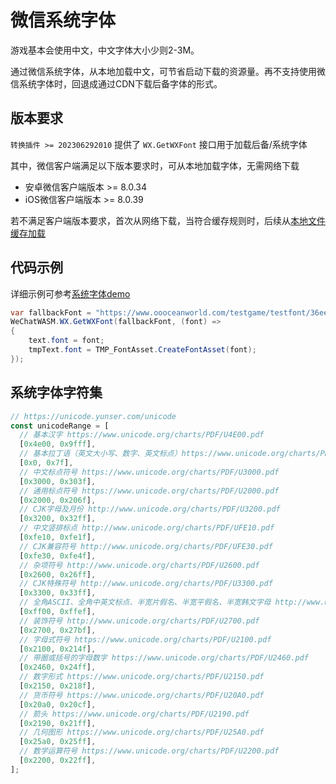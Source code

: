 # 微信系统字体
游戏基本会使用中文，中文字体大小少则2-3M。

通过微信系统字体，从本地加载中文，可节省启动下载的资源量。再不支持使用微信系统字体时，回退成通过CDN下载后备字体的形式。

## 版本要求
`转换插件 >= 202306292010` 提供了 `WX.GetWXFont` 接口用于加载后备/系统字体

其中，微信客户端满足以下版本要求时，可从本地加载字体，无需网络下载
- 安卓微信客户端版本 >= 8.0.34
- iOS微信客户端版本 >= 8.0.39

若不满足客户端版本要求，首次从网络下载，当符合缓存规则时，后续从[本地文件缓存加载](FileCache.md)

## 代码示例
详细示例可参考[系统字体demo](https://github.com/wechat-miniprogram/minigame-unity-webgl-transform/tree/main/Demo/WX_Font)

```csharp
var fallbackFont = "https://www.oooceanworld.com/testgame/testfont/36ee0558-77aa-4918-a524-1e472fcb2a12.ttf";
WeChatWASM.WX.GetWXFont(fallbackFont, (font) =>
{
    text.font = font;
    tmpText.font = TMP_FontAsset.CreateFontAsset(font);
});
```

## 系统字体字符集
```js
// https://unicode.yunser.com/unicode
const unicodeRange = [
  // 基本汉字 https://www.unicode.org/charts/PDF/U4E00.pdf
  [0x4e00, 0x9fff],
  // 基本拉丁语（英文大小写、数字、英文标点）https://www.unicode.org/charts/PDF/U0000.pdf
  [0x0, 0x7f],
  // 中文标点符号 https://www.unicode.org/charts/PDF/U3000.pdf
  [0x3000, 0x303f],
  // 通用标点符号 https://www.unicode.org/charts/PDF/U2000.pdf
  [0x2000, 0x206f],
  // CJK字母及月份 http://www.unicode.org/charts/PDF/U3200.pdf
  [0x3200, 0x32ff],
  // 中文竖排标点 http://www.unicode.org/charts/PDF/UFE10.pdf
  [0xfe10, 0xfe1f],
  // CJK兼容符号 http://www.unicode.org/charts/PDF/UFE30.pdf
  [0xfe30, 0xfe4f],
  // 杂项符号 http://www.unicode.org/charts/PDF/U2600.pdf
  [0x2600, 0x26ff],
  // CJK特殊符号 http://www.unicode.org/charts/PDF/U3300.pdf
  [0x3300, 0x33ff],
  // 全角ASCII、全角中英文标点、半宽片假名、半宽平假名、半宽韩文字母 http://www.unicode.org/charts/PDF/UFF00.pdf
  [0xff00, 0xffef],
  // 装饰符号 http://www.unicode.org/charts/PDF/U2700.pdf
  [0x2700, 0x27bf],
  // 字母式符号 https://www.unicode.org/charts/PDF/U2100.pdf
  [0x2100, 0x214f],
  // 带圈或括号的字母数字 https://www.unicode.org/charts/PDF/U2460.pdf
  [0x2460, 0x24ff],
  // 数字形式 https://www.unicode.org/charts/PDF/U2150.pdf
  [0x2150, 0x218f],
  // 货币符号 https://www.unicode.org/charts/PDF/U20A0.pdf
  [0x20a0, 0x20cf],
  // 箭头 https://www.unicode.org/charts/PDF/U2190.pdf
  [0x2190, 0x21ff],
  // 几何图形 https://www.unicode.org/charts/PDF/U25A0.pdf
  [0x25a0, 0x25ff],
  // 数学运算符号 https://www.unicode.org/charts/PDF/U2200.pdf
  [0x2200, 0x22ff],
];
```